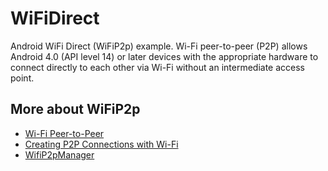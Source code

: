# WiFiDirect
Android WiFi Direct (WiFiP2p) example. 
Wi-Fi peer-to-peer (P2P) allows Android 4.0 (API level 14) or later devices with the appropriate hardware to connect directly to each other via Wi-Fi without an intermediate access point.


## More about WiFiP2p
* [Wi-Fi Peer-to-Peer](http://developer.android.com/intl/zh-tw/guide/topics/connectivity/wifip2p.html)
* [Creating P2P Connections with Wi-Fi](http://developer.android.com/training/connect-devices-wirelessly/wifi-direct.html)
* [WifiP2pManager](http://developer.android.com/reference/android/net/wifi/p2p/WifiP2pManager.html)


